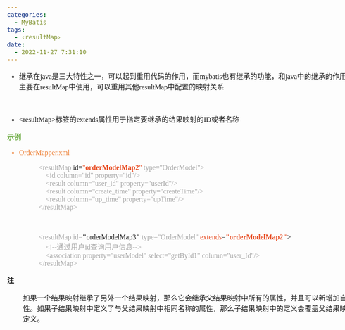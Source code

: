 ```yaml
---
categories:
  - MyBatis
tags:
  - ‹resultMap›
date:
  - 2022-11-27 7:31:10
---
```


<body lang=zh-CN style='font-family:"Microsoft YaHei UI";font-size:12.0pt'>
<!--StartFragment-->

<div style='direction:ltr;border-width:100%'>

<div style='direction:ltr;margin-top:0in;margin-left:0in;width:8.6875in'>

<div style='direction:ltr;margin-top:0in;margin-left:0in;width:8.6875in'>

<ul type=disc style='direction:ltr;unicode-bidi:embed;margin-top:0in;
 margin-bottom:0in'>
 <li style='margin-top:0;margin-bottom:0;vertical-align:middle'><span
     style='font-family:"Microsoft YaHei UI";font-size:12.0pt'>继承在</span><span
     style='font-family:"Comic Sans MS";font-size:12.0pt'>java</span><span
     style='font-family:"Microsoft YaHei UI";font-size:12.0pt'>是三大特性之一，可以起到重用代码的作用，而</span><span
     style='font-family:"Comic Sans MS";font-size:12.0pt'>mybatis</span><span
     style='font-family:"Microsoft YaHei UI";font-size:12.0pt'>也有继承的功能，和</span><span
     style='font-family:"Comic Sans MS";font-size:12.0pt'>java</span><span
     style='font-family:"Microsoft YaHei UI";font-size:12.0pt'>中的继承的作用类似，主要在</span><span
     style='font-family:"Comic Sans MS";font-size:12.0pt'>resultMap</span><span
     style='font-family:"Microsoft YaHei UI";font-size:12.0pt'>中使用，可以重用其他</span><span
     style='font-family:"Comic Sans MS";font-size:12.0pt'>resultMap</span><span
     style='font-family:"Microsoft YaHei UI";font-size:12.0pt'>中配置的映射关系</span></li>
</ul>

<p style='margin-left:.375in;font-family:"Comic Sans MS";font-size:
12.0pt'>&nbsp;</p>

<ul type=disc style='direction:ltr;unicode-bidi:embed;margin-top:0in;
 margin-bottom:0in'>
 <li style='margin-top:0;margin-bottom:0;vertical-align:middle'><span
     style='font-family:"Comic Sans MS";font-size:12.0pt'>&lt;resultMap&gt;</span><span
     style='font-family:"Microsoft YaHei UI";font-size:12.0pt'>标签的</span><span
     style='font-family:"Comic Sans MS";font-size:12.0pt'>extends</span><span
     style='font-family:"Microsoft YaHei UI";font-size:12.0pt'>属性用于指定要继承的结果映射的</span><span
     style='font-family:"Comic Sans MS";font-size:12.0pt'>ID</span><span
     style='font-family:"Microsoft YaHei UI";font-size:12.0pt'>或者名称</span></li>
</ul>

<p style='font-family:"Microsoft YaHei UI";font-size:12.0pt;
color:#70AD47'><span style='font-weight:bold'>示例</span></p>

<ul type=disc style='direction:ltr;unicode-bidi:embed;margin-top:0in;
 margin-bottom:0in'>
 <li style='margin-top:0;margin-bottom:0;vertical-align:middle;color:#ED7D31'><span
     style='font-family:"Comic Sans MS";font-size:12.0pt'>OrderMapper.xml</span></li>
</ul>

<p style='margin-left:.75in;font-family:"Comic Sans MS";font-size:
12.0pt'><span style='color:#A5A5A5'>&lt;resultMap</span> id=<span
style='color:#E84C22'>&quot;</span><span style='font-weight:bold;color:#E84C22'>orderModelMap2</span><span
style='color:#E84C22'>&quot;</span><span style='color:#A5A5A5'>
type=&quot;OrderModel&quot;&gt;</span><br>
<span style='color:#A5A5A5'><span style='mso-spacerun:yes'>    </span>&lt;id
column=&quot;id&quot; property=&quot;id&quot;/&gt;<br>
<span style='mso-spacerun:yes'>    </span>&lt;result column=&quot;user_id&quot;
property=&quot;userId&quot;/&gt;<br>
<span style='mso-spacerun:yes'>    </span>&lt;result
column=&quot;create_time&quot; property=&quot;createTime&quot;/&gt;<br>
<span style='mso-spacerun:yes'>    </span>&lt;result column=&quot;up_time&quot;
property=&quot;upTime&quot;/&gt;<br>
&lt;/resultMap&gt;</span></p>

<p style='margin-left:.75in;font-family:"Comic Sans MS";font-size:
12.0pt;color:#A5A5A5'>&nbsp;</p>

<p style='margin-left:.75in;font-size:12.0pt'><span
style='font-family:"Comic Sans MS";color:#A5A5A5'>&lt;resultMap id=</span><span
style='font-weight:bold;font-family:"Comic Sans MS"'>&quot;</span><span
style='font-family:"Comic Sans MS"'>orderModelMap3</span><span
style='font-weight:bold;font-family:"Comic Sans MS"'>&quot;</span><span
style='font-family:"Comic Sans MS";color:#A5A5A5'> type=&quot;OrderModel&quot;</span><span
style='font-family:"Comic Sans MS";color:#E84C22'> extends</span><span
style='font-family:"Comic Sans MS"'>=</span><span style='font-weight:bold;
font-family:"Comic Sans MS";color:#E84C22'>&quot;orderModelMap2&quot;</span><span
style='font-family:"Comic Sans MS"'>&gt;<br>
</span><span style='font-family:"Comic Sans MS";color:#A5A5A5'><span
style='mso-spacerun:yes'>    </span>&lt;!--</span><span style='font-family:
"Microsoft YaHei UI";color:#A5A5A5'>通过用户</span><span style='font-family:"Comic Sans MS";
color:#A5A5A5'>id</span><span style='font-family:"Microsoft YaHei UI";
color:#A5A5A5'>查询用户信息</span><span style='font-family:"Comic Sans MS";
color:#A5A5A5'>--&gt;<br>
<span style='mso-spacerun:yes'>    </span>&lt;association
property=&quot;userModel&quot; select=&quot;getById1&quot;
column=&quot;user_Id&quot;/&gt;<br>
&lt;/resultMap&gt;</span></p>

<p style='font-family:"Microsoft YaHei UI";font-size:12.0pt'><span
style='font-weight:bold'>注</span></p>

<p style='margin-left:.375in;font-family:"Microsoft YaHei UI";
font-size:12.0pt'>如果一个结果映射继承了另外一个结果映射，那么它会继承父结果映射中所有的属性，并且可以新增加自己的属性。如果子结果映射中定义了与父结果映射中相同名称的属性，那么子结果映射中的定义会覆盖父结果映射中的定义。</p>

</div>

</div>

</div>

<!--EndFragment-->
</body>
